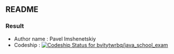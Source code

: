 ## README ##
### Result ###

* Author name : Pavel Imshenetskiy
* Codeship : [![Codeship Status for bvitytwrbq/java_school_exam](https://app.codeship.com/projects/f099cce0-74ef-0138-6c23-6ae2da3a7318/status?branch=master)](https://app.codeship.com/projects/395886)

